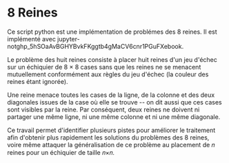 # 8 Reines

Ce script python est une implémentation de problémes des 8 reines. Il est implémenté avec jupyter-not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ebook.

Le problème des huit reines consiste à placer huit reines d'un jeu d'échec sur un échiquier de 8 × 8 cases sans que les reines ne se menacent mutuellement conformément aux règles du jeu d'échec (la couleur des reines étant ignorée).

Une reine menace toutes les cases de la ligne, de la colonne et des deux diagonales issues de la case où elle se trouve -- on dit aussi que ces cases sont visibles par la reine. Par conséquent, deux reines ne doivent ni partager une même ligne, ni une même colonne et ni une même diagonale.

Ce travail permet d'identifier plusieurs pistes pour améliorer le traitement afin d'obtenir plus rapidement les solutions du problèmes des 8 reines, voire même attaquer la généralisation de ce problème au placement de 𝑛 reines pour un échiquier de taille 𝑛×𝑛.

